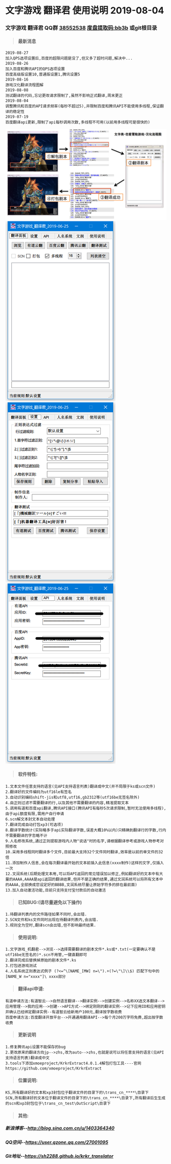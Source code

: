 # 文字游戏 翻译君 使用说明 2019-08-04


### 文字游戏 翻译君 QQ群 [38552538](https://shang.qq.com/wpa/qunwpa?idkey=750821134ca5569c2215b66c9593df40851d615fe92aa5633af297a6cba96420) [度盘提取码:bb3b](https://pan.baidu.com/s/1qObSVEx6ZijYcia8QKic3w) 或git根目录
>#### 最新消息
```
2019-08-27
加入QPS选项设置后,百度的超限问题是没了,但又多了超时问题,解决中...
2019-08-26
加入百度和腾讯API的QPS选项设置
百度高级版设置10,普通版设置1,腾讯设置5
2019-08-16
游戏汉化翻译流程图解
2019-08-08
测试翻译的代码,忘记更改请求限制了,虽然不影响正式翻译,周末更正
2019-08-04
调整腾讯和百度的API请求频率(每秒不超过5),并限制百度和腾讯API不能使用多线程,保证翻译的稳定性
2019-07-19
百度翻译api更新,限制了api每秒调用次数,多线程不可用(以前用多线程可是很快的)
```
![image](汉化流程图解.png)
![image](img/2019-07-19-img-000.png)
![image](img/2019-07-19-img-001.png)
![image](img/2019-07-19-img-002.png)
>#### 软件特性:
```
1.文本文件任意支持的语言(见API支持语言列表)翻译成中文(并不局限于ks或scn文件)
2.翻译好的文件编码为utf16le有签名
3.自动识别编码shift-jis和utf8,utf16,gb2312等(utf16be无签名除外)
4.由正则过滤不需要翻译的行,以及其他不需要翻译的内容,精准提取文本
5.调用有道和百度api翻译,腾讯API接口(腾讯API有每秒5次请求限制,暂时无法使用多线程),由于api额度有限,需用户自行申请
6.scn解文本封文本自动处理
7.翻译完成自动打包xp3(可选项)
8.翻译字数统计(实际略多于api实际翻译字数,误差大概10%以内)只精确到翻译行的字数,行内不需要翻译的字忽略不计
9.人名修改系统,通过正则提取游戏内人物"说话"时的名字,请根据翻译参考或游戏人物参考对照修改
10.采用多线程同时翻译多个文件,目前最大支持32个文件同时翻译,效率是以前的单文件的32倍
11.添加制作人信息,会在每次翻译最开始的文本前插入此信息(xxxx制作)这样的文字,仅插入一次
12.文润系统(后期处理文本用,可以将API返回的常见错误加以修正,例如翻译好的文本中有大量的AAAA,AAAA是api返回的翻译结果,但并不是正确的结果,通过文润系统可以将所有文本中的AAAA,全部换成您设定好的BBBB,文润系统尽量让原始字符多的排在最前面)
13.加入自动激活功能,目前只支持支付宝付款后的自动激活
```

>#### 已知BUG:(请尽量避免以下操作)
```
1.待翻译列表内的文件路径如果不同时,会出错.
2.SCN文件和ks文件同时出现在待翻译列表内,会出错.
3.规则全为空时,翻译scn会出错,但不影响最终结果.
```

>#### 使用说明:
```
1.文字游戏_机翻君-->浏览-->选择需要翻译的剧本文件*.ks或*.txt(一定要确认不是utf16be无签名的)*.scn不用管,一键直翻即可
2.翻译完成后替换掉原始的剧本文件*.ks
3.打包进游戏测试
4.人名系统正则表达式例子 (?<=^\[NAME_[MW] n=\").+(?=\"\]\\$) 匹配下句中的 [NAME_W n="xxxx"]\ xxxx部分
```

>#### 翻译api申请:
```
有道申请方法:有道智云-->自然语言翻译-->翻译实例-->创建实例-->名称XX选文本翻译-->应用管理-->我的应用-->创建-->API方式-->绑定刚刚的翻译实例-->记下应用ID和应用密钥并确认已经绑定翻译实例--有道智云给新用户100元,翻译按字数收费
百度申请方法:百度翻译开放平台-->开通通用翻译API-->每个月200万字符免费,超出按字数收费
```

>#### 更新说明
```
1.修复腾讯api设置不能保存的bug
2.更改原来的翻译方向jp-->zhs,改为auto-->zhs,也就是说可以将任意支持的语言(见API支持语言列表)翻译成中文
3.tools下添加xmoeproject/KrkrExtract4.0.1.4解包打包工具----官网 https://github.com/xmoeproject/KrkrExtract
```

>#### 位置说明:
```
KS,所有翻译好的文本和xp3封包位于翻译文件的目录下的\trans_cn_****\目录下
SCN,所有翻译好的文本位于翻译文件的目录下的\trans_cn_****\目录下,所有翻译后生生成的scn和xp3封包位于\trans_cn_test\OutScript\目录下
```

>#### 其他:

##### 新浪博客--http://blog.sina.com.cn/u/1403364340

##### QQ空间--https://user.qzone.qq.com/27001095

##### Git地址--https://sh2288.github.io/krkr_translator

